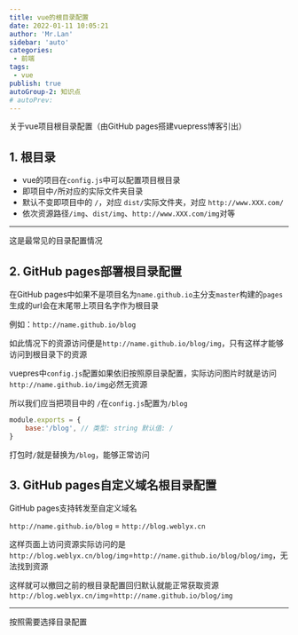 ```yaml
--- 
title: vue的根目录配置
date: 2022-01-11 10:05:21
author: 'Mr.Lan'
sidebar: 'auto'
categories: 
 - 前端
tags: 
 - vue
publish: true
autoGroup-2: 知识点
# autoPrev: 
---
```


关于vue项目根目录配置（由GitHub pages搭建vuepress博客引出）
<!-- more -->

## 1. 根目录

+ vue的项目在`config.js`中可以配置项目根目录
+ 即项目中`/`所对应的实际文件夹目录
+ 默认不变即项目中的 `/`，对应 `dist/`实际文件夹，对应 `http://www.XXX.com/`
+ 依次资源路径`/img`、`dist/img`、`http://www.XXX.com/img`对等

---
这是最常见的目录配置情况

## 2. GitHub pages部署根目录配置

在GitHub pages中如果不是项目名为`name.github.io`主分支`master`构建的`pages`生成的url会在末尾带上项目名字作为根目录

例如：`http://name.github.io/blog`

如此情况下的资源访问便是`http://name.github.io/blog/img`，只有这样才能够访问到根目录下的资源

vuepres中`config.js`配置如果依旧按照原目录配置，实际访问图片时就是访问`http://name.github.io/img`必然无资源

所以我们应当把项目中的 `/`在`config.js`配置为`/blog`

``` js
module.exports = {
    base:'/blog', // 类型: string 默认值: /
}
```

打包时`/`就是替换为`/blog`，能够正常访问

## 3. GitHub pages自定义域名根目录配置

GitHub pages支持转发至自定义域名

`http://name.github.io/blog` = `http://blog.weblyx.cn`

这样页面上访问资源实际访问的是`http://blog.weblyx.cn/blog/img`=`http://name.github.io/blog/blog/img`，无法找到资源

这样就可以撤回之前的根目录配置回归默认就能正常获取资源`http://blog.weblyx.cn/img`=`http://name.github.io/blog/img`

---
按照需要选择目录配置